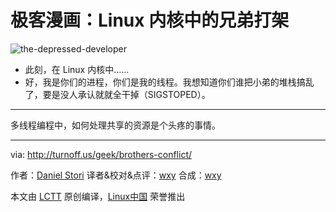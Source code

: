 极客漫画：Linux 内核中的兄弟打架
===============

![the-depressed-developer](https://github.com/LCTT/comic/raw/master/turnoff.us/brothers-conflict/brothers-conflict.png)

- 此刻，在 Linux 内核中……
- 好，我是你们的进程，你们是我的线程。我想知道你们谁把小弟的堆栈搞乱了，要是没人承认就就全干掉（SIGSTOPED）。

---

多线程编程中，如何处理共享的资源是个头疼的事情。


---
via: http://turnoff.us/geek/brothers-conflict/

作者：[Daniel Stori][a]
译者&校对&点评：[wxy](https://github.com/wxy)
合成：[wxy](https://github.com/wxy)

本文由 [LCTT](https://github.com/LCTT/TranslateProject) 原创编译，[Linux中国](https://linux.cn/) 荣誉推出

[a]:http://turnoff.us/about/
